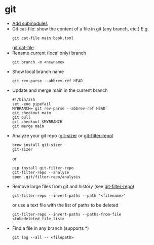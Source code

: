 # git

- [Add submodules](https://devconnected.com/how-to-add-and-update-git-submodules/)
- Git cat-file: show the content of a file in git (any branch, etc.) E.g.
  ```
  git cat-file main:book.toml
  ```
  [git cat-file](https://git-scm.com/docs/git-cat-file)
- Rename current (local only) branch
  ```
  git branch -m <newname>
  ```
- Show local branch name
  ```
  git rev-parse --abbrev-ref HEAD
  ```
- Update and merge main in the current branch
  ```
  #!/bin/zsh
  set -euo pipefail
  MYBRANCH=`git rev-parse --abbrev-ref HEAD`
  git checkout main
  git pull
  git checkout $MYBRANCH
  git merge main
  ```  
- Analyze your git repo ([git-sizer](https://github.com/github/git-sizer) or [git-filter-repo](https://github.com/newren/git-filter-repo))
  ```
  brew install git-sizer
  git-sizer
  ```
  or
  ```
  pip install git-filter-repo
  git-filter-repo --analyze
  open .git/filter-repo/analysis
  ```
- Remove large files from git and history (see [git-filter-repo](https://github.com/newren/git-filter-repo))
  ```
  git-filter-repo --invert-paths --path '<filename>'
  ```
  or use a text file with the list of paths to be deleted
  ```
  git-filter-repo --invert-paths --paths-from-file <tobedeleted_file_list>
  ```
- Find a file in any branch (supports *)
  ```
  git log --all -- <filepath>
  ```
  
